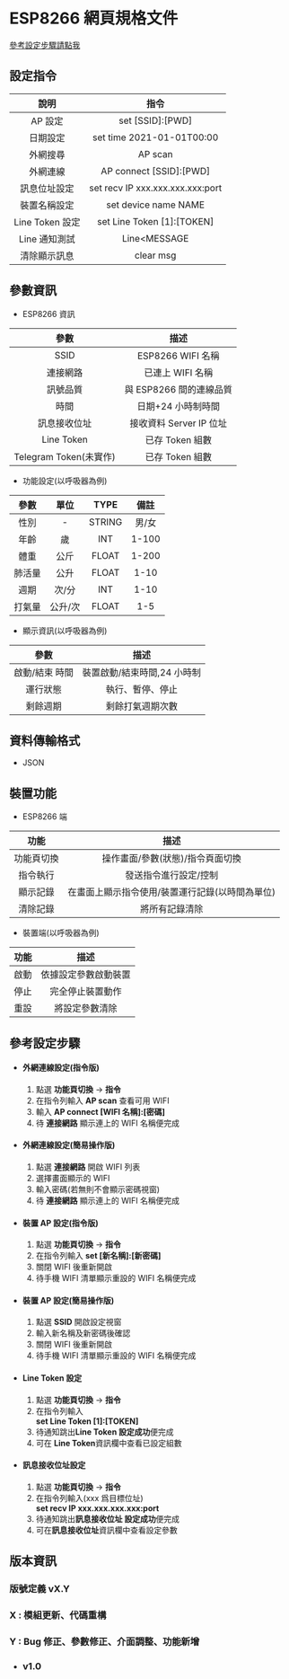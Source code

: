 # ESP8266 網頁規格文件

[參考設定步驟請點我](#參考設定步驟)

## 設定指令

|      說明       |               指令               |
| :-------------: | :------------------------------: |
|     AP 設定     |         set [SSID]:[PWD]         |
|    日期設定     |    set time 2021-01-01T00:00     |
|    外網搜尋     |             AP scan              |
|    外網連線     |     AP connect [SSID]:[PWD]      |
|  訊息位址設定   | set recv IP xxx.xxx.xxx.xxx:port |
|  裝置名稱設定   |       set device name NAME       |
| Line Token 設定 |    set Line Token [1]:[TOKEN]    |
|  Line 通知測試  |           Line<MESSAGE           |
|  清除顯示訊息   |            clear msg             |

## 參數資訊

- ESP8266 資訊

|          參數          |          描述           |
| :--------------------: | :---------------------: |
|          SSID          |    ESP8266 WIFI 名稱    |
|        連接網路        |    已連上 WIFI 名稱     |
|        訊號品質        | 與 ESP8266 間的連線品質 |
|          時間          |   日期+24 小時制時間    |
|      訊息接收位址      | 接收資料 Server IP 位址 |
|       Line Token       |     已存 Token 組數     |
| Telegram Token(未實作) |     已存 Token 組數     |

- 功能設定(以呼吸器為例)

|  參數  |  單位   |  TYPE  | 備註  |
| :----: | :-----: | :----: | :---: |
|  性別  |    -    | STRING | 男/女 |
|  年齡  |   歲    |  INT   | 1-100 |
|  體重  |  公斤   | FLOAT  | 1-200 |
| 肺活量 |  公升   | FLOAT  | 1-10  |
|  週期  |  次/分  |  INT   | 1-10  |
| 打氣量 | 公升/次 | FLOAT  |  1-5  |

- 顯示資訊(以呼吸器為例)

|      參數      |            描述             |
| :------------: | :-------------------------: |
| 啟動/結束 時間 | 裝置啟動/結束時間,24 小時制 |
|    運行狀態    |      執行、暫停、停止       |
|    剩餘週期    |      剩餘打氣週期次數       |

## 資料傳輸格式

- JSON

## 裝置功能

- ESP8266 端

|    功能    |                      描述                       |
| :--------: | :---------------------------------------------: |
| 功能頁切換 |        操作畫面/參數(狀態)/指令頁面切換         |
|  指令執行  |              發送指令進行設定/控制              |
|  顯示記錄  | 在畫面上顯示指令使用/裝置運行記錄(以時間為單位) |
|  清除記錄  |                 將所有記錄清除                  |

- 裝置端(以呼吸器為例)

| 功能 |         描述         |
| :--: | :------------------: |
| 啟動 | 依據設定參數啟動裝置 |
| 停止 |   完全停止裝置動作   |
| 重設 |    將設定參數清除    |

## 參考設定步驟

- #### 外網連線設定(指令版)

  1. 點選 **功能頁切換** -> **指令**
  2. 在指令列輸入 **AP scan** 查看可用 WIFI
  3. 輸入 **AP connect [WIFI 名稱]:[密碼]**
  4. 待 **連接網路** 顯示連上的 WIFI 名稱便完成

- #### 外網連線設定(簡易操作版)

  1. 點選 **連接網路** 開啟 WIFI 列表
  2. 選擇畫面顯示的 WIFI
  3. 輸入密碼(若無則不會顯示密碼視窗)
  4. 待 **連接網路** 顯示連上的 WIFI 名稱便完成

- #### 裝置 AP 設定(指令版)

  1. 點選 **功能頁切換** -> **指令**
  2. 在指令列輸入 **set [新名稱]:[新密碼]**
  3. 關閉 WIFI 後重新開啟
  4. 待手機 WIFI 清單顯示重設的 WIFI 名稱便完成

- #### 裝置 AP 設定(簡易操作版)

  1. 點選 **SSID** 開啟設定視窗
  2. 輸入新名稱及新密碼後確認
  3. 關閉 WIFI 後重新開啟
  4. 待手機 WIFI 清單顯示重設的 WIFI 名稱便完成

- #### Line Token 設定

  1. 點選 **功能頁切換** -> **指令**
  2. 在指令列輸入<br>**set Line Token [1]:[TOKEN]**
  3. 待通知跳出**Line Token 設定成功**便完成
  4. 可在 **Line Token**資訊欄中查看已設定組數

- #### 訊息接收位址設定

  1. 點選 **功能頁切換** -> **指令**
  2. 在指令列輸入(xxx 爲目標位址)<br>**set recv IP xxx.xxx.xxx.xxx:port**
  3. 待通知跳出**訊息接收位址 設定成功**便完成
  4. 可在**訊息接收位址**資訊欄中查看設定參數

## 版本資訊

### 版號定義 vX.Y

### X : 模組更新、代碼重構

### Y : Bug 修正、參數修正、介面調整、功能新增

- ### v1.0
